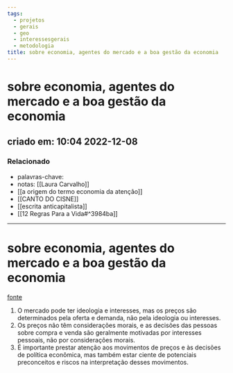 ```yaml
---
tags:
  - projetos
  - gerais
  - geo
  - interessesgerais
  - metodologia
title: sobre economia, agentes do mercado e a boa gestão da economia
---
```


# sobre economia, agentes do mercado e a boa gestão da economia

## criado em: 10:04 2022-12-08

### Relacionado

- palavras-chave: 
- notas: [[Laura Carvalho]]
- [[a origem do termo economia da atenção]]
- [[CANTO DO CISNE]]
- [[escrita anticapitalista]]
- [[12 Regras Para a Vida#^3984ba]]
---

# sobre economia, agentes do mercado e a boa gestão da economia

[fonte](https://www.nexojornal.com.br/colunistas/2022/O-mercado-tem-ideologia?position-home=1)

1. O mercado pode ter ideologia e interesses, mas os preços são determinados pela oferta e demanda, não pela ideologia ou interesses.
2. Os preços não têm considerações morais, e as decisões das pessoas sobre compra e venda são geralmente motivadas por interesses pessoais, não por considerações morais.
3. É importante prestar atenção aos movimentos de preços e às decisões de política econômica, mas também estar ciente de potenciais preconceitos e riscos na interpretação desses movimentos.
